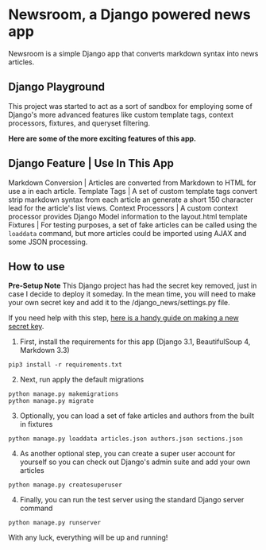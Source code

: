 # Newsroom, a Django powered news app
Newsroom is a simple Django app that converts markdown syntax into news articles.




## Django Playground
This project was started to act as a sort of sandbox for employing some of Django's more advanced features like custom template tags, context processors, fixtures, and queryset filtering.

**Here are some of the more exciting features of this app.**

Django Feature | Use In This App
-------------------------------
Markdown Conversion | Articles are converted from Markdown to HTML for use a in each article.
Template Tags | A set of custom template tags convert strip markdown syntax from each article an generate a short 150 character lead for the article's list views.
Context Processors | A custom context processor provides Django Model information to the layout.html template
Fixtures | For testing purposes, a set of fake articles can be called using the `loaddata` command, but more articles could be imported using AJAX and some JSON processing.

## How to use

**Pre-Setup Note**
This Django project has had the secret key removed, just in case I decide to deploy it someday. In the mean time, you will need to make your own secret key and add it to the /django_news/settings.py file.

If you need help with this step, [here is a handy guide on making a new secret key](https://humberto.io/blog/tldr-generate-django-secret-key/).

1. First, install the requirements for this app (Django 3.1, BeautifulSoup 4, Markdown 3.3)

```
pip3 install -r requirements.txt
```

2. Next, run apply the default migrations

```
python manage.py makemigrations
python manage.py migrate
```

3. Optionally, you can load a set of fake articles and authors from the built in fixtures

```
python manage.py loaddata articles.json authors.json sections.json
```

4. As another optional step, you can create a super user account for yourself so you can check out Django's admin suite and add your own articles

```
python manage.py createsuperuser
```

4. Finally, you can run the test server using the standard Django server command

```
python manage.py runserver
```

With any luck, everything will be up and running!
